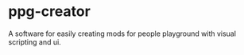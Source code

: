 # ppg-creator
A software for easily creating mods for people playground with visual scripting and ui.

